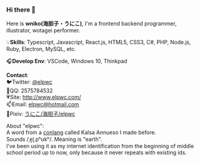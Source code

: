 ### Hi there 👋

Here is **wniko(海胆子・うにこ)**, I'm a frontend backend programmer, illustrator, wotagei performer.  

💡**Skills**: Typescript, Javascript, React.js, HTML5, CSS3, C#, PHP, Node.js, Ruby, Electron, MySQL, etc.  
  
🎧**Develop Env**: VSCode, Windows 10, Thinkpad
  
**Contact**:  
🐦Twitter: [@elpwc](https://twitter.com/elpwc)  
🐧QQ: 2575784532  
💗Site: <http://www.elpwc.com/>  
📫Email: elpwc@hotmail.com  
🎨Pixiv: [うにこ/海胆子/elpwc](https://www.pixiv.net/users/18240502)  
  
About "elpwc":  
A word from a [conlang](https://en.wikipedia.org/wiki/Constructed_language) called Kalsa Annueso I made before.  
Sounds /ˌe̝ɭ.pʰʊkʰ/.  Meaning is "earth".  
I've been using it as my internet identification from the beginning of middle school period up to now, 
only because it never repeats with existing ids.  
